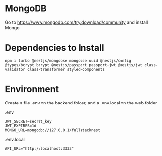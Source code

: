 # MongoDB

Go to https://www.mongodb.com/try/download/community and install Mongo

# Dependencies to Install

```
npm i turbo @nestjs/mongoose mongoose uuid @nestjs/config @types/bcrypt bcrypt @nestjs/passport passport-jwt @nestjs/jwt class-validator class-transformer styled-components
```

# Environment

Create a file .env on the backend folder, and a .env.local on the web folder

.env

```
JWT_SECRET=secret_key
JWT_EXPIRES=1d
MONGO_URL=mongodb://127.0.0.1/fullstacknest
```

.env.local

```
API_URL="http://localhost:3333"
```
